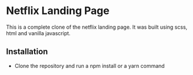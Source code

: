 # Netflix Landing Page

This is a complete clone of the netflix landing page. It was built using scss, html and vanilla javascript.

## Installation 

- Clone the repository and run a npm install or a yarn command
